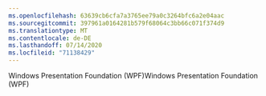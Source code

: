 ```yaml
---
ms.openlocfilehash: 63639cb6cfa7a3765ee79a0c3264bfc6a2e04aac
ms.sourcegitcommit: 397961a0164281b579f68064c3bb66c071f374d9
ms.translationtype: MT
ms.contentlocale: de-DE
ms.lasthandoff: 07/14/2020
ms.locfileid: "71138429"
---
```

<span data-ttu-id="d68a3-101">Windows Presentation Foundation (WPF)</span><span class="sxs-lookup"><span data-stu-id="d68a3-101">Windows Presentation Foundation (WPF)</span></span>